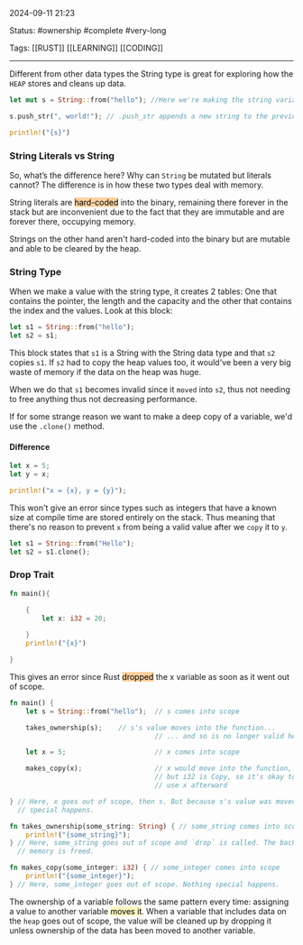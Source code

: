 2024-09-11 21:23

Status: #ownership #complete #very-long

Tags: [[RUST]] [[LEARNING]] [[CODING]]

---

Different from other data types the String type is great for exploring how the `HEAP` stores and cleans up data. 

```rust
let mut s = String::from("hello"); //Here we're making the string variable mutable while using the from method which makes it a String type.

s.push_str(", world!"); // .push_str appends a new string to the previous, making a combined string. Note that this does NOT need a new variable.

println!("{s}") 
```

### String Literals vs String

So, what’s the difference here? Why can `String` be mutated but literals cannot? The difference is in how these two types deal with memory.

String literals are <mark style="background: #FFB86CA6;">hard-coded</mark> into the binary, remaining there forever in the stack but are inconvenient due to the fact that they are immutable and are forever there, occupying memory.

Strings on the other hand aren't hard-coded into the binary but are mutable and able to be cleared by the heap. 

### String Type

When we make a value with the string type, it creates 2 tables: One that contains the pointer, the length and the capacity and the other that contains the index and the values. Look at this block:

```rust
let s1 = String::from("hello");
let s2 = s1;
```

This block states that `s1` is a String with the String data type and that `s2` copies `s1`. 
If `s2` had to copy the heap values too, it would've been a very big waste of memory if the data on the heap was huge.

When we do that `s1` becomes invalid since it `moved` into `s2`, thus not needing to free anything thus not decreasing performance.

If for some strange reason we want to make a deep copy of a variable, we'd use the `.clone()` method.

#### Difference

```rust
let x = 5;
let y = x;

println!("x = {x}, y = {y}");
```

This won't give an error since types such as integers that have a known size at compile time are stored entirely on the stack. Thus meaning that there's no reason to prevent `x` from being a valid value after we `copy` it to `y`.


```rust
let s1 = String::from("Hello");
let s2 = s1.clone();
```
### Drop Trait

```rust
fn main(){

    {
        let x: i32 = 20;
        
    }
    println!("{x}")

}
```

This gives an error since Rust <mark style="background: #FFB86CA6;">dropped</mark> the x variable as soon as it went out of scope.

```rust
fn main() {
    let s = String::from("hello");  // s comes into scope

    takes_ownership(s);    // s's value moves into the function...
                                    // ... and so is no longer valid here

    let x = 5;                      // x comes into scope

    makes_copy(x);                  // x would move into the function,
                                    // but i32 is Copy, so it's okay to still
                                    // use x afterward

} // Here, x goes out of scope, then s. But because s's value was moved, nothing
  // special happens.

fn takes_ownership(some_string: String) { // some_string comes into scope
    println!("{some_string}");
} // Here, some_string goes out of scope and `drop` is called. The backing
  // memory is freed.

fn makes_copy(some_integer: i32) { // some_integer comes into scope
    println!("{some_integer}");
} // Here, some_integer goes out of scope. Nothing special happens.
```


The ownership of a variable follows the same pattern every time: assigning a value to another variable <mark style="background: #FFF3A3A6;">moves it</mark>. When a variable that includes data on the `heap` goes out of scope, the value will be cleaned up by dropping it unless ownership of the data has been moved to another variable.



